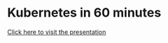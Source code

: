 # Kubernetes in 60 minutes

[Click here to visit the presentation](https://github.deutsche-boerse.de/pages/RiskIT/kubernetes-in-60-minutes/)